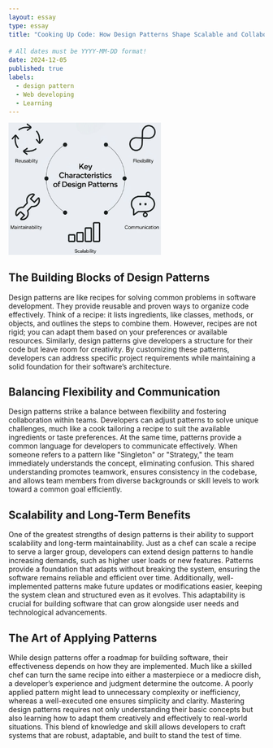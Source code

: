 ```yaml
---
layout: essay
type: essay
title: "Cooking Up Code: How Design Patterns Shape Scalable and Collaborative Software"

# All dates must be YYYY-MM-DD format!
date: 2024-12-05
published: true
labels:
  - design pattern
  - Web developing
  - Learning
---
```


<img width="300px" src="../img/design.jpg" class="img-thumbnail">

## The Building Blocks of Design Patterns
Design patterns are like recipes for solving common problems in software development. They provide reusable and proven ways to organize code effectively. Think of a recipe: it lists ingredients, like classes, methods, or objects, and outlines the steps to combine them. However, recipes are not rigid; you can adapt them based on your preferences or available resources. Similarly, design patterns give developers a structure for their code but leave room for creativity. By customizing these patterns, developers can address specific project requirements while maintaining a solid foundation for their software’s architecture.

## Balancing Flexibility and Communication
Design patterns strike a balance between flexibility and fostering collaboration within teams. Developers can adjust patterns to solve unique challenges, much like a cook tailoring a recipe to suit the available ingredients or taste preferences. At the same time, patterns provide a common language for developers to communicate effectively. When someone refers to a pattern like "Singleton" or "Strategy," the team immediately understands the concept, eliminating confusion. This shared understanding promotes teamwork, ensures consistency in the codebase, and allows team members from diverse backgrounds or skill levels to work toward a common goal efficiently.

## Scalability and Long-Term Benefits
One of the greatest strengths of design patterns is their ability to support scalability and long-term maintainability. Just as a chef can scale a recipe to serve a larger group, developers can extend design patterns to handle increasing demands, such as higher user loads or new features. Patterns provide a foundation that adapts without breaking the system, ensuring the software remains reliable and efficient over time. Additionally, well-implemented patterns make future updates or modifications easier, keeping the system clean and structured even as it evolves. This adaptability is crucial for building software that can grow alongside user needs and technological advancements.

## The Art of Applying Patterns
While design patterns offer a roadmap for building software, their effectiveness depends on how they are implemented. Much like a skilled chef can turn the same recipe into either a masterpiece or a mediocre dish, a developer’s experience and judgment determine the outcome. A poorly applied pattern might lead to unnecessary complexity or inefficiency, whereas a well-executed one ensures simplicity and clarity. Mastering design patterns requires not only understanding their basic concepts but also learning how to adapt them creatively and effectively to real-world situations. This blend of knowledge and skill allows developers to craft systems that are robust, adaptable, and built to stand the test of time.

